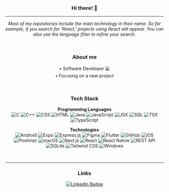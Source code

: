 <div id="body" align="center">

### Hi there! 👋
--- 

*Most of my repositories include the main technology in their name. So for example, if you search for 'React,' projects using React will appear. You can also use the language filter to refine your search.*

<br />

### About me

• Software Developer 💻 <br />
• Focusing on a new project

<br />

### Tech Stack

**Programming Languages**  
![C](https://img.shields.io/badge/C-A8B9CC?style=for-the-badge&logo=c&logoColor=white)
![C++](https://img.shields.io/badge/C++-00599C?style=for-the-badge&logo=cplusplus&logoColor=white)
![CSS](https://img.shields.io/badge/CSS-1572B6?style=for-the-badge&logo=css3&logoColor=white)
![HTML](https://img.shields.io/badge/HTML-E34F26?style=for-the-badge&logo=html5&logoColor=white)
![Java](https://img.shields.io/badge/Java-007396?style=for-the-badge&logo=java&logoColor=white)
![JavaScript](https://img.shields.io/badge/JavaScript-F7DF1E?style=for-the-badge&logo=javascript&logoColor=black)
![JSX](https://img.shields.io/badge/JSX-61DAFB?style=for-the-badge&logo=react&logoColor=white)
![SQL](https://img.shields.io/badge/SQL-4479A1?style=for-the-badge&logo=postgresql&logoColor=white)
![TSX](https://img.shields.io/badge/TSX-3178C6?style=for-the-badge&logo=typescript&logoColor=white)
![TypeScript](https://img.shields.io/badge/TypeScript-3178C6?style=for-the-badge&logo=typescript&logoColor=white)

**Technologies**  
![Android](https://img.shields.io/badge/Android-3DDC84?style=for-the-badge&logo=android&logoColor=white)
![Expo](https://img.shields.io/badge/Expo-000020?style=for-the-badge&logo=expo&logoColor=white)
![Express.js](https://img.shields.io/badge/Express.js-404D59?style=for-the-badge&logo=express&logoColor=white)
![Figma](https://img.shields.io/badge/Figma-F24E1E?style=for-the-badge&logo=figma&logoColor=white)
![Flutter](https://img.shields.io/badge/Flutter-02569B?style=for-the-badge&logo=flutter&logoColor=white)
![GitHub](https://img.shields.io/badge/GitHub-181717?style=for-the-badge&logo=github&logoColor=white)
![iOS](https://img.shields.io/badge/iOS-000000?style=for-the-badge&logo=apple&logoColor=white)
![Postman](https://img.shields.io/badge/Postman-FF6C37?style=for-the-badge&logo=postman&logoColor=white)
![macOS](https://img.shields.io/badge/macOS-000000?style=for-the-badge&logo=apple&logoColor=white)
![Next.js](https://img.shields.io/badge/Next.js-000000?style=for-the-badge&logo=nextdotjs&logoColor=white)
![React](https://img.shields.io/badge/React-20232A?style=for-the-badge&logo=react&logoColor=61DAFB)
![React Native](https://img.shields.io/badge/React_Native-20232A?style=for-the-badge&logo=react&logoColor=61DAFB)
![REST API](https://img.shields.io/badge/REST_API-FF6F00?style=for-the-badge)
![SQLite](https://img.shields.io/badge/SQLite-003B57?style=for-the-badge&logo=sqlite&logoColor=white)
![Tailwind CSS](https://img.shields.io/badge/Tailwind_CSS-38B2AC?style=for-the-badge&logo=tailwindcss&logoColor=white)
![Windows](https://img.shields.io/badge/Windows-0078D6?style=for-the-badge&logo=windows&logoColor=white)

<br />

--- 
### Links
<a href="https://www.linkedin.com/in/kristopher-pepper-824184136/">
    <img src="https://img.shields.io/badge/LinkedIn-blue?style=for-the-badge&logo=linkedin&logoColor=white" alt="LinkedIn Badge"/>
</a>
</div>


<!--
**My `README.md` which appears on my GitHub profile.
-->

